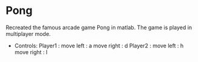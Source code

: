 # Pong
Recreated the famous arcade game Pong in matlab.
The game is played in multiplayer mode.
* Controls:
  Player1 : move left : a
            move right : d
  Player2 : move left : h 
            move right : l
